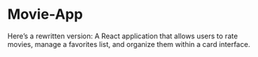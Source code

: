 # Movie-App
 Here’s a rewritten version:  A React application that allows users to rate movies, manage a favorites list, and organize them within a card interface.
